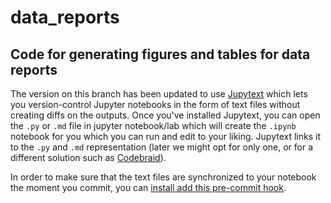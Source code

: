 # data_reports
## Code for generating figures and tables for data reports

The version on this branch has been updated to use [Jupytext](https://jupytext.readthedocs.io/) which
lets you version-control Jupyter notebooks in the form of text files without creating diffs on the
outputs. Once you've installed Jupytext, you can open the `.py` or `.md` file in jupyter notebook/lab
which will create the `.ipynb` notebook for you which you can run and edit to your liking. 
Jupytext links it to the `.py` and `.md` representation (later we might opt for only one, or for
a different solution such as [Codebraid](https://codebraid.org/)).

In order to make sure that the text files are synchronized to your notebook the moment you commit,
you can [install add this pre-commit hook](https://jupytext.readthedocs.io/en/latest/faq.html#i-have-modified-a-text-file-but-git-reports-no-diff-for-the-paired-ipynb-file).